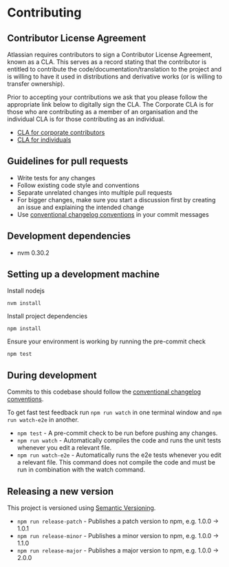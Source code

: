 # Contributing

## Contributor License Agreement

Atlassian requires contributors to sign a Contributor License Agreement, known as a CLA. This serves as a record stating that the contributor is entitled to contribute the code/documentation/translation to the project and is willing to have it used in distributions and derivative works (or is willing to transfer ownership).

Prior to accepting your contributions we ask that you please follow the appropriate link below to digitally sign the CLA. The Corporate CLA is for those who are contributing as a member of an organisation and the individual CLA is for those contributing as an individual.

* [CLA for corporate contributors](https://na2.docusign.net/Member/PowerFormSigning.aspx?PowerFormId=e1c17c66-ca4d-4aab-a953-2c231af4a20b)
* [CLA for individuals](https://na2.docusign.net/Member/PowerFormSigning.aspx?PowerFormId=3f94fbdc-2fbe-46ac-b14c-5d152700ae5d)

## Guidelines for pull requests

- Write tests for any changes
- Follow existing code style and conventions
- Separate unrelated changes into multiple pull requests
- For bigger changes, make sure you start a discussion first by creating an issue and explaining the intended change
- Use [conventional changelog conventions](https://github.com/bcoe/conventional-changelog-standard/blob/master/convention.md) in your commit messages

## Development dependencies

- nvm 0.30.2

## Setting up a development machine

Install nodejs
```
nvm install
```

Install project dependencies
```
npm install
```

Ensure your environment is working by running the pre-commit check
```
npm test
```

## During development

Commits to this codebase should follow the [conventional changelog conventions](https://github.com/bcoe/conventional-changelog-standard/blob/master/convention.md).

To get fast test feedback run `npm run watch` in one terminal window and `npm run watch-e2e` in another.

- `npm test` - A pre-commit check to be run before pushing any changes.
- `npm run watch` - Automatically compiles the code and runs the unit tests whenever you edit a relevant file.
- `npm run watch-e2e` - Automatically runs the e2e tests whenever you edit a relevant file. This command does not compile the code and must be run in combination with the watch command.

## Releasing a new version

This project is versioned using [Semantic Versioning](http://semver.org/).

- `npm run release-patch` - Publishes a patch version to npm, e.g. 1.0.0 -> 1.0.1
- `npm run release-minor` - Publishes a minor version to npm, e.g. 1.0.0 -> 1.1.0
- `npm run release-major` - Publishes a major version to npm, e.g. 1.0.0 -> 2.0.0
